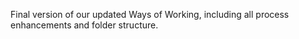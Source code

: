 Final version of our updated Ways of Working, including all process enhancements and folder structure.